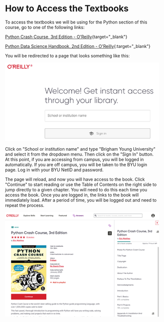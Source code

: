 # How to Access the Textbooks

To access the textbooks we will be using for the Python section of this course, go to one of the following links:

[Python Crash Course, 3rd Edition - O'Reilly](https://lib.byu.edu/remoteauth/?url=https://www.lib.byu.edu/cgi-bin/remoteauth.pl?url=https://learning.oreilly.com/library/view/~/9781098156664/?ar&orpq&email=^u){target="_blank"}

[Python Data Science Handbook, 2nd Edition - O'Reilly](https://www.oreilly.com/library-access/?next=%2Flibrary%2Fview%2Fpython-data-science%2F9781098121211%2F){:target="_blank"}

You will be redirected to a page that looks something like this:

![pcc_oreilly.png](images/pcc_oreilly.png) 

Click on "School or institution name" and type "Brigham Young University" and select it from the dropdown menu. Then 
click on the "Sign In" button. At this point, if you are accessing from campus, you will be logged in automatically. If you are off campus, you will be taken to the BYU login page. Log in with your BYU NetID and password.

The page will reload, and now you will have access to the book. Click "Continue" to start reading or use the Table of 
Contents on the right side to jump directly to a given chapter. You will need 
to do this each time you access 
the 
book. Once you are logged in, the 
links to the book will immediately load. After a period of time, you will be logged out and need to repeat the process.

![pcc_oreilly_toc.png](images/pcc_oreilly_toc.png)